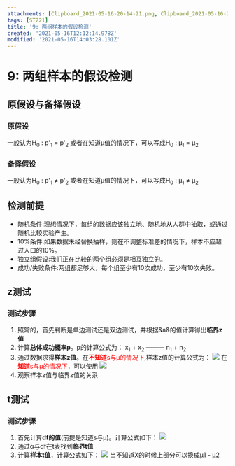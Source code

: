 ```yaml
---
attachments: [Clipboard_2021-05-16-20-14-21.png, Clipboard_2021-05-16-20-48-54.png, Clipboard_2021-05-16-20-55-03.png, Clipboard_2021-05-16-21-04-33.png]
tags: [ST221]
title: '9: 两组样本的假设检测'
created: '2021-05-16T12:12:14.978Z'
modified: '2021-05-16T14:03:28.101Z'
---
```


# 9: 两组样本的假设检测
## 原假设与备择假设
### 原假设
一般认为H<sub>0</sub> : p'<sub>1</sub> = p'<sub>2</sub>
或者在知道μ值的情况下，可以写成H<sub>0</sub> : μ<sub>1</sub> = μ<sub>2</sub>
### 备择假设
一般认为H<sub>0</sub> : p'<sub>1</sub> ≠ p'<sub>2</sub>
或者在知道μ值的情况下，可以写成H<sub>0</sub> : μ<sub>1</sub> ≠ μ<sub>2</sub>

## 检测前提
- 随机条件:理想情况下，每组的数据应该独立地、随机地从人群中抽取，或通过随机比较实验产生。
- 10%条件:如果数据未经替换抽样，则在不调整标准差的情况下，样本不应超过人口的10%。
- 独立组假设:我们正在比较的两个组必须是相互独立的。
- 成功/失败条件:两组都足够大，每个组至少有10次成功，至少有10次失败。

## z测试
### 测试步骤
1. 照常的，首先判断是单边测试还是双边测试，并根据&a&的值计算得出**临界z值**
2. 计算**总体成功概率p**。p的计算公式为：
x<sub>1</sub> + x<sub>2</sub>
———
n<sub>1</sub> + n<sub>2</sub>
3. 通过数据求得**样本z值**。在<font color="red">**不知道**s与μ的情况下</font>,样本z值的计算公式为：
![](@attachment/Clipboard_2021-05-16-20-14-21.png)
在<font color="red">**知道**s与μ的情况下</font>，可以使用
![](@attachment/Clipboard_2021-05-16-21-04-33.png)
4. 观察样本z值与临界z值的关系

## t测试
### 测试步骤
1. 首先计算**df的值**(前提是知道s与μ)。计算公式如下：
![](@attachment/Clipboard_2021-05-16-20-48-54.png)
2. 通过α与df在t表找到**临界t值**
3. 计算**样本t值**，计算公式如下：
![](@attachment/Clipboard_2021-05-16-20-55-03.png)
当不知道X的时候上部分可以换成μ1 - μ2
